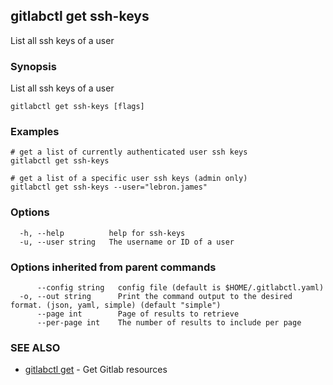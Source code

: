 ## gitlabctl get ssh-keys

List all ssh keys of a user

### Synopsis

List all ssh keys of a user

```
gitlabctl get ssh-keys [flags]
```

### Examples

```
# get a list of currently authenticated user ssh keys
gitlabctl get ssh-keys

# get a list of a specific user ssh keys (admin only)
gitlabctl get ssh-keys --user="lebron.james"
```

### Options

```
  -h, --help          help for ssh-keys
  -u, --user string   The username or ID of a user
```

### Options inherited from parent commands

```
      --config string   config file (default is $HOME/.gitlabctl.yaml)
  -o, --out string      Print the command output to the desired format. (json, yaml, simple) (default "simple")
      --page int        Page of results to retrieve
      --per-page int    The number of results to include per page
```

### SEE ALSO

* [gitlabctl get](gitlabctl_get.md)	 - Get Gitlab resources

